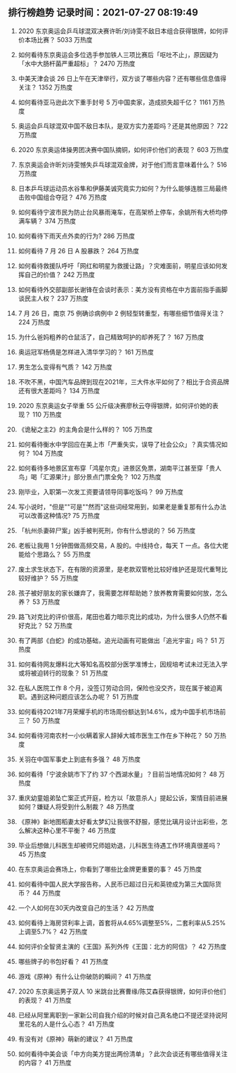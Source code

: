 
## 排行榜趋势 记录时间：2021-07-27 08:19:49
  
  1. 2020 东京奥运会乒乓球混双决赛许昕/刘诗雯不敌日本组合获得银牌，如何评价本场比赛？ 5033 万热度
    
  2. 如何看待东京奥运会多位选手参加铁人三项比赛后「呕吐不止」，原因疑为「水中大肠杆菌严重超标」？ 2470 万热度
    
  3. 中美天津会谈 26 日上午在天津举行，双方谈了哪些内容？还有哪些信息值得关注？ 1352 万热度
    
  4. 如何看待亚马逊此次下重手封号 5 万中国卖家，造成损失超千亿？ 1161 万热度
    
  5. 奥运会乒乓球混双中国不敌日本队，是双方实力差距吗？还是其他原因？ 722 万热度
    
  6. 2020 东京奥运体操男团决赛中国队摘铜，如何评价他们的表现？ 603 万热度
    
  7. 东京奥运会许昕刘诗雯憾失乒乓球混双金牌，对于他们而言意味着什么？ 516 万热度
    
  8. 日本乒乓球运动员水谷隼和伊藤美诚究竟实力如何？为什么能够连胜三局最终击败中国组合夺冠？ 476 万热度
    
  9. 如何看待宁波市民为防止台风暴雨淹车，在高架桥上停车，余姚所有大桥均停满车辆？ 374 万热度
    
  10. 如何看待下雨天点外卖的行为? 286 万热度
    
  11. 如何看待 7 月 26 日 A 股暴跌？ 264 万热度
    
  12. 如何看待救援队呼吁「网红和明星为救援让路」？灾难面前，明星应该如何发挥自己的价值？ 242 万热度
    
  13. 如何看待外交部副部长谢锋在会谈时表示：美方没有资格在中方面前指手画脚谈民主人权？ 237 万热度
    
  14. 7 月 26 日，南京 75 例确诊病例中 2 例轻型转重型，有哪些细节值得关注？ 224 万热度
    
  15. 为什么爸妈粗养的仓鼠活了，自己精致呵护的却养死了？ 167 万热度
    
  16. 奥运冠军杨倩是怎样进入清华学习的？ 161 万热度
    
  17. 男生怎么变得有气质？ 142 万热度
    
  18. 不吹不黑，中国汽车品牌到现在2021年，三大件水平如何了？相比于合资品牌还有很大差距吗？ 134 万热度
    
  19. 2020 东京奥运女子举重 55 公斤级决赛廖秋云夺得银牌，如何评价她的表现？ 110 万热度
    
  20. 《诡秘之主2》的主角会是什么样的？ 105 万热度
    
  21. 如何看待衡水中学回应在美上市「严重失实，误导了社会公众」？真实情况如何？ 104 万热度
    
  22. 如何看待多地景区宣布穿「鸿星尔克」进景区免票，湖南平江甚至穿「贵人鸟」喝「汇源果汁」部分景点门票全免？ 102 万热度
    
  23. 刚毕业，入职第一次发工资要请领导同事吃饭吗？ 99 万热度
    
  24. 写小说时，"但是""可是""然而"这些词经常用到，如果老是重复那有什么办法可以改善这种情况? 75 万热度
    
  25. 「杭州杀妻碎尸案」凶手被判死刑，你有什么想说的？ 56 万热度
    
  26. 老板让我用 1 分钟图做高频交易，A 股的。中线持仓，每天 T 一点。各位大佬能给个思路么？ 55 万热度
    
  27. 废土求生状态下，在有限的资源里，是老款双管枪比较好维护还是现代重弩比较好维护？ 55 万热度
    
  28. 孩子被好朋友的家长嫌弃了，我需要怎样帮助她？放养教育需要如何放，怎么养？ 53 万热度
    
  29. 路飞对克比的评价很高，尾田也着力暗示克比的成功，为什么很多人仍然不看好克比？ 52 万热度
    
  30. 有了两部《白蛇》的成功基础，追光动画有可能做出「追光宇宙」吗？ 51 万热度
    
  31. 如何看待网友爆料北大等知名高校部分医学准博士，因规培考试未过无法入学或将被迫转行的现象？ 51 万热度
    
  32. 在私人医院工作 8 个月，没签订劳动合同，保险也没交齐，现在属于被迫离职。遇到这种问题应该怎么办呢？ 51 万热度
    
  33. 如何看待2021年7月荣耀手机的市场周份额达到14.6%，成为中国手机市场前三？ 50 万热度
    
  34. 如何看待河南农村一小伙瞒着家人辞掉大城市医生工作在乡下种花？ 50 万热度
    
  35. 关羽在中国军事史上到底有多强？ 48 万热度
    
  36. 如何看待「宁波余姚市下了约 37 个西湖水量」？目前当地情况如何？ 48 万热度
    
  37. 重庆幼童姐弟坠亡案正式开庭，检方以「故意杀人」提起公诉，案情目前进展如何？嫌疑人将受到什么制裁？ 48 万热度
    
  38. 《原神》新地图稻妻太好看太梦幻让我很不舒服，感觉比璃月设计出彩些，怎么解决这种心里不平衡？ 46 万热度
    
  39. 毕业后想做儿科医生却被师兄师姐劝退，儿科医生待遇工作环境真很差吗？ 45 万热度
    
  40. 在东京奥运会赛场上，你看到了哪些比金牌更重要的事？ 45 万热度
    
  41. 如何看待中国人民大学报告称，人民币已超过日元和英镑成为第三大国际货币？ 44 万热度
    
  42. 一个人如何在30天内改变自己的生活？ 42 万热度
    
  43. 如何看待上海房贷利率上调，首套将从4.65%调整至5%，二套利率从5.25%上调至5.7%？ 42 万热度
    
  44. 如何评价全智贤主演的《王国》系列外传《王国：北方的阿信》？ 42 万热度
    
  45. 哪些牌子的书包好看？ 41 万热度
    
  46. 游戏《原神》有什么让你破防的瞬间？ 41 万热度
    
  47. 2020 东京奥运男子双人 10 米跳台比赛曹缘/陈艾森获得银牌，如何评价他们的表现？ 41 万热度
    
  48. 已经从阿里离职到一家新公司自我介绍的时候对自己真名绝口不提还坚持说阿里花名的人是什么心态？ 41 万热度
    
  49. 有没有对《原神》萌新的建议？ 41 万热度
    
  50. 如何看待中美会谈「中方向美方提出两份清单」？此次会谈还有哪些值得关注的内容？ 41 万热度
    